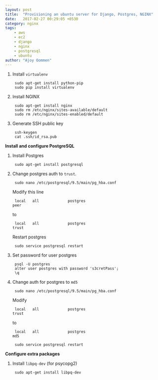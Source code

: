 ```yaml
---
layout: post
title:  "Provisioning an ubuntu server for Django, Postgres, NGINX"
date:   2017-02-27 00:29:05 +0530
category: nginx
tags:
    - aws
    - ec2
    - django
    - nginx
    - postgresql
    - ubuntu
author: "Ajoy Oommen"
---
```

1. Install `virtualenv`

        sudo apt-get install python-pip
        sudo pip install virtualenv

2. Install NGINX

        sudo apt-get install nginx
        sudo rm /etc/nginx/sites-available/default
        sudo rm /etc/nginx/sites-enabled/default

3. Generate SSH public key

        ssh-keygen
        cat .ssh/id_rsa.pub

**Install and configure PostgreSQL**

1. Install Postgres

        sudo apt-get install postgresql

2. Change postgres auth to `trust`.

        sudo nano /etc/postgresql/9.5/main/pg_hba.conf

    Modify this line

        local   all             postgres                                peer

    to

        local   all             postgres                                trust

    Restart postgres

        sudo service postgresql restart

3. Set password for user postgres

        psql -U postgres
        alter user postgres with password 's3cretPass';
        \q

4. Change auth for postgres to `md5`

        sudo nano /etc/postgresql/9.5/main/pg_hba.conf

    Modify

        local   all             postgres                                trust

    to

        local   all             postgres                                md5

        sudo service postgresql restart


**Configure extra packages**

1. Install `libpq-dev` (for psycopg2)

        sudo apt-get install libpq-dev

